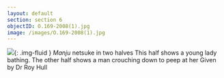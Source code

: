 ```yaml
---
layout: default
section: section 6
objectID: O.169-2008(1).jpg
image: /images/O.169-2008(1).jpg
---
```

![]({{site.baseurl}}/images/O.169-2008(1).jpg){: .img-fluid }
<em>Manju</em> netsuke in two halves
This half shows a young lady bathing. The other half shows a man crouching down to peep at her
Given by Dr Roy Hull

